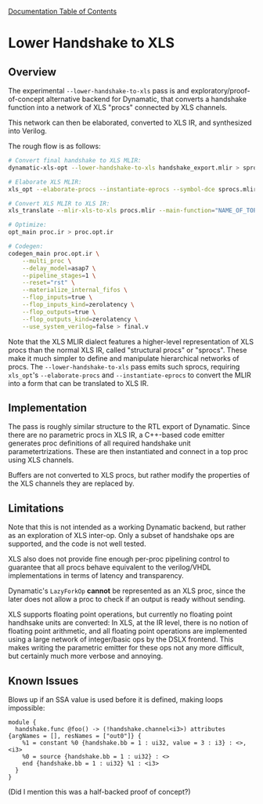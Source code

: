 [Documentation Table of Contents](../../README.md)

# Lower Handshake to XLS

## Overview

The experimental `--lower-handshake-to-xls` pass is and
exploratory/proof-of-concept alternative backend for Dynamatic, that converts a 
handshake function into a network of XLS "procs" connected by XLS channels.

This network can then be elaborated, converted to XLS IR, and synthesized into
Verilog.

The rough flow is as follows:
```bash
# Convert final handshake to XLS MLIR:
dynamatic-xls-opt --lower-handshake-to-xls handshake_export.mlir > sprocs.mlir

# Elaborate XLS MLIR:
xls_opt --elaborate-procs --instantiate-eprocs --symbol-dce sprocs.mlir >  procs.mlir

# Convert XLS MLIR to XLS IR:
xls_translate --mlir-xls-to-xls procs.mlir --main-function="NAME_OF_TOP_PROC_IN_PROCS_MLIR" > proc.ir

# Optimize:
opt_main proc.ir > proc.opt.ir

# Codegen:
codegen_main proc.opt.ir \
    --multi_proc \
    --delay_model=asap7 \
    --pipeline_stages=1 \
    --reset="rst" \
    --materialize_internal_fifos \
    --flop_inputs=true \
    --flop_inputs_kind=zerolatency \
    --flop_outputs=true \
    --flop_outputs_kind=zerolatency \
    --use_system_verilog=false > final.v
```


Note that the XLS MLIR dialect features a higher-level representation of XLS procs than the
normal XLS IR, called "structural procs" or "sprocs". These make it much simpler to define
and manipulate hierarchical networks of procs. The `--lower-handshake-to-xls` pass
emits such sprocs, requiring `xls_opt`'s `--elaborate-procs` and `--instantiate-eprocs`
to convert the MLIR into a form that can be translated to XLS IR.

## Implementation

The pass is roughly similar structure to the RTL export of Dynamatic. Since there
are no parametric procs in XLS IR, a C++-based code emitter generates
proc definitions of all required handshake unit parametertrizations. These are
then instantiated and connect in a top proc using XLS channels.

Buffers are not converted to XLS procs, but rather modify the properties of the 
XLS channels they are replaced by.

## Limitations

Note that this is not intended as a working Dynamatic backend, but rather as an
exploration of XLS inter-op. Only a subset of handshake ops are supported, and
the code is not well tested.

XLS also does not provide fine enough per-proc pipelining control to guarantee
that all procs behave equivalent to the verilog/VHDL implementations in terms 
of latency and transparency.

Dynamatic's `LazyForkOp` **cannot** be represented as an XLS proc, since the later
does not allow a proc to check if an output is ready without sending.

XLS supports floating point operations, but currently no floating point
handhsake units are converted: In XLS, at the IR level, there is no notion of
floating point arithmetic, and all floating point operations are implemented
using a large network of integer/basic ops by the DSLX frontend. This makes
writing the parametric emitter for these ops not any more difficult, but 
certainly much more verbose and annoying.

## Known Issues

Blows up if an SSA value is used before it is defined, making loops impossible:

```mlir
module {
  handshake.func @foo() -> (!handshake.channel<i3>) attributes {argNames = [], resNames = ["out0"]} {
    %1 = constant %0 {handshake.bb = 1 : ui32, value = 3 : i3} : <>, <i3>
    %0 = source {handshake.bb = 1 : ui32} : <>
    end {handshake.bb = 1 : ui32} %1 : <i3>
  }
}
```

(Did I mention this was a half-backed proof of concept?)
